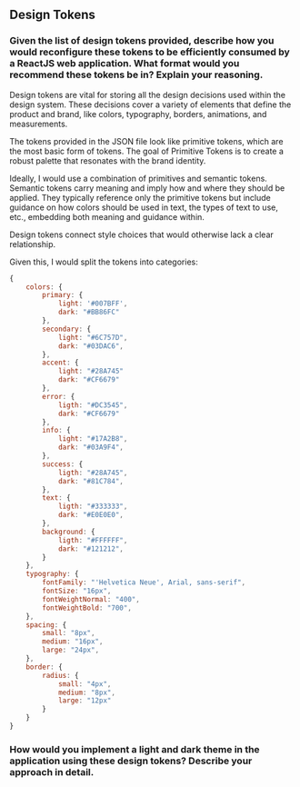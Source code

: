 ## Design Tokens

### Given the list of design tokens provided, describe how you would reconfigure these tokens to be efficiently consumed by a ReactJS web application. What format would you recommend these tokens be in? Explain your reasoning.

Design tokens are vital for storing all the design decisions used within the design system. 
These decisions cover a variety of elements that define the product and brand, like colors, typography, borders, animations, and measurements. 

The tokens provided in the JSON file look like primitive tokens, which are the most basic form of tokens. The goal of Primitive Tokens is to create a robust palette that resonates with the brand identity.

Ideally, I would use a combination of primitives and semantic tokens. Semantic tokens carry meaning and imply how and where they should be applied. They typically reference only the primitive tokens but include guidance on how colors should be used in text, the types of text to use, etc., embedding both meaning and guidance within.

Design tokens connect style choices that would otherwise lack a clear relationship.

Given this,  I would split the tokens into categories:

```javascript
{
    colors: {
        primary: {
            light: '#007BFF',
            dark: "#BB86FC"
        },
        secondary: {
            light: "#6C757D",
            dark: "#03DAC6",
        },
        accent: {
            light: "#28A745"
            dark: "#CF6679"
        },
        error: {
            ligth: "#DC3545",
            dark: "#CF6679"
        },
        info: {
            light: "#17A2B8",
            dark: "#03A9F4",
        },
        success: {
            ligth: "#28A745",
            dark: "#81C784",
        },
        text: {
            ligth: "#333333",
            dark: "#E0E0E0",
        },
        background: {
            ligth: "#FFFFFF",
            dark: "#121212",
        }
    },
    typography: {
        fontFamily: "'Helvetica Neue', Arial, sans-serif",
        fontSize: "16px",
        fontWeightNormal: "400",
        fontWeightBold: "700",
    },
    spacing: {
        small: "8px",
        medium: "16px",
        large: "24px",
    },
    border: {
        radius: {
            small: "4px",
            medium: "8px",
            large: "12px"
        }
    }
}
```

### How would you implement a light and dark theme in the application using these design tokens? Describe your approach in detail.
